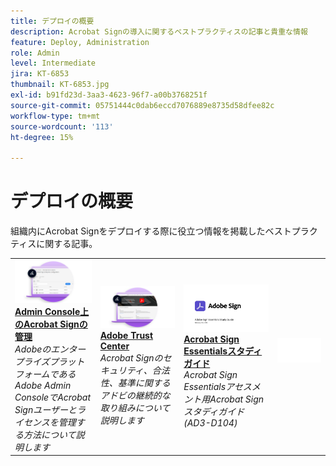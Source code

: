 ```yaml
---
title: デプロイの概要
description: Acrobat Signの導入に関するベストプラクティスの記事と貴重な情報
feature: Deploy, Administration
role: Admin
level: Intermediate
jira: KT-6853
thumbnail: KT-6853.jpg
exl-id: b91fd23d-3aa3-4623-96f7-a00b3768251f
source-git-commit: 05751444c0dab6eccd7076889e8735d58dfee82c
workflow-type: tm+mt
source-wordcount: '113'
ht-degree: 15%

---
```


# デプロイの概要

組織内にAcrobat Signをデプロイする際に役立つ情報を掲載したベストプラクティスに関する記事。

<table style="table-layout:fixed">
<tr>
  <td>
    <a href="https://helpx.adobe.com/enterprise/using/adobe-sign-for-enterprise.html" target="_blank">
      <img alt="Admin Console" src="assets/Deploy_Admin.png" />
    </a>
    <div>
    <a href="https://helpx.adobe.com/enterprise/using/adobe-sign-for-enterprise.html" target="_blank"><strong>Admin Console上のAcrobat Signの管理</strong></a>
    </div>
    <em>AdobeのエンタープライズプラットフォームであるAdobe Admin ConsoleでAcrobat Signユーザーとライセンスを管理する方法について説明します</em>
    <br>
  </td>
  <td>
    <a href="https://www.adobe.com/trust/document-cloud-security.html" target="_blank">
      <img alt="Adobe Trust Center" src="assets/Deploy_Trust.png" />
    </a>
    <div>
    <a href="https://www.adobe.com/trust/document-cloud-security.html" target="_blank"><strong>Adobe Trust Center</strong></a>
    </div>
    <em>Acrobat Signのセキュリティ、合法性、基準に関するアドビの継続的な取り組みについて説明します</em>
    <br>
  </td>
  <td>
    <a href="assets/SignStudyGuide.pdf">
      <img alt="Acrobat Sign Essentialsスタディガイド" src="assets/SignStudyGuide.png" />
    </a>
    <div>
    <a href="assets/SignStudyGuide.pdf"><strong>Acrobat Sign Essentialsスタディガイド</strong></a>
    </div>
    <em>Acrobat Sign Essentialsアセスメント用Acrobat Signスタディガイド(AD3-D104)</em>
    <br>
  </td>
  <td>
    <img alt="スペーサー" src="assets/Whitespacer.png" />
    <div>
    <br>
  </td>
</tr>
</table>
